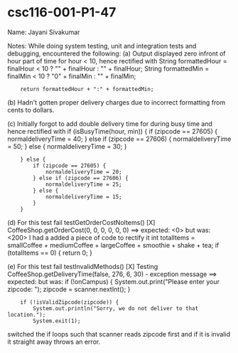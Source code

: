 # csc116-001-P1-47
Name: Jayani Sivakumar

Notes:
While doing system testing, unit and integration tests and debugging, encountered the following:
(a) Output displayed zero infront of hour part of time for hour < 10, hence rectified with
    String formattedHour = finalHour < 10 ? "" + finalHour : "" + finalHour;
        String formattedMin = finalMin < 10 ? "0" + finalMin : "" + finalMin;
    
        return formattedHour + ":" + formattedMin;

(b) Hadn't gotten proper delivery charges due to incorrect formatting from cents to dollars.

(c) Initially forgot to add double delivery time for during busy time and hence rectified with
    if (isBusyTime(hour, min)) {
            if (zipcode == 27605) {
                normaldeliveryTime = 40;
            } else if (zipcode == 27606) {
                normaldeliveryTime = 50;
            } else {
                normaldeliveryTime = 30;
            }
            
        } else {
            if (zipcode == 27605) {
                normaldeliveryTime = 20;
            } else if (zipcode == 27606) {
                normaldeliveryTime = 25;
            } else {
                normaldeliveryTime = 15;
            }
        }

(d) For this test fail  testGetOrderCostNoItems() [X] CoffeeShop.getOrderCost(0, 0, 0, 0, 0, 0) ==> expected: <0>  but was: <200>
I had a added a piece of code to rectify it
int totalItems = smallCoffee + mediumCoffee + largeCoffee + smoothie + shake + tea;
        if (totalItems == 0) {
            return 0;
        }

(e) For this test fail testInvalidMethods() [X] Testing CoffeeShop.getDeliveryTime(false, 276, 6, 30) - exception message ==> expected: <Invalid zipcode> but was: <Invalid time>
if (!onCampus) {
            System.out.print("Please enter your zipcode: ");
            zipcode = scanner.nextInt();
        }

        if (!isValidZipcode(zipcode)) {
            System.out.println("Sorry, we do not deliver to that location.");
            System.exit(1);

switched the if loops such that scanner reads zipcode first and if it is invalid it straight away throws an error.